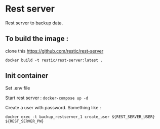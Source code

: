 
# Rest server

Rest server to backup data.


## To build the image :

clone this https://github.com/restic/rest-server

`docker build -t restic/rest-server:latest .`



## Init container

Set .env file


Start rest server : 
`docker-compose up -d`


Create a user with password. Something like :

`docker exec -t backup_restserver_1 create_user ${REST_SERVER_USER} ${REST_SERVER_PW}`



